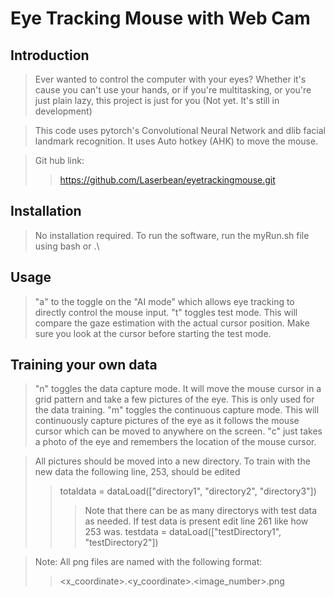 # Eye Tracking Mouse with Web Cam

## Introduction

> Ever wanted to control the computer with your eyes? Whether it's cause you can't use your hands, or if you're multitasking, or you're just plain lazy, this project is just for you (Not yet. It's still in development)

> This code uses pytorch's Convolutional Neural Network and dlib facial landmark recognition. It uses Auto hotkey (AHK) to move the mouse. 

> Git hub link:
>> https://github.com/Laserbean/eyetrackingmouse.git  


## Installation 

> No installation required. 
> To run the software, run the myRun.sh file using bash or .\


## Usage

> "a" to the toggle on the "AI mode" which allows eye tracking to directly control the mouse input. 
> "t" toggles test mode. This will compare the gaze estimation with the actual cursor position. Make sure you look at the cursor before starting the test mode. 


## Training your own data
> "n" toggles the data capture mode. It will move the mouse cursor in a grid pattern and take a few pictures of the eye. This is only used for the data training. 
> "m" toggles the continuous capture mode. This will continuously capture pictures of the eye as it follows the mouse cursor which can be moved to anywhere on the screen. 
> "c" just takes a photo of the eye and remembers the location of the mouse cursor. 

> All pictures should be moved into a new directory. 
> To train with the new data the following line, 253, should be edited 
>> totaldata = dataLoad(["directory1", "directory2", "directory3"])
>>> Note that there can be as many directorys with test data as needed. 
> If test data is present edit line 261 like how 253 was. 
>> testdata = dataLoad(["testDirectory1", "testDirectory2"])

> Note: All png files are named with the following format: 
>> <x_coordinate>.<y_coordinate>.<image_number>.png






